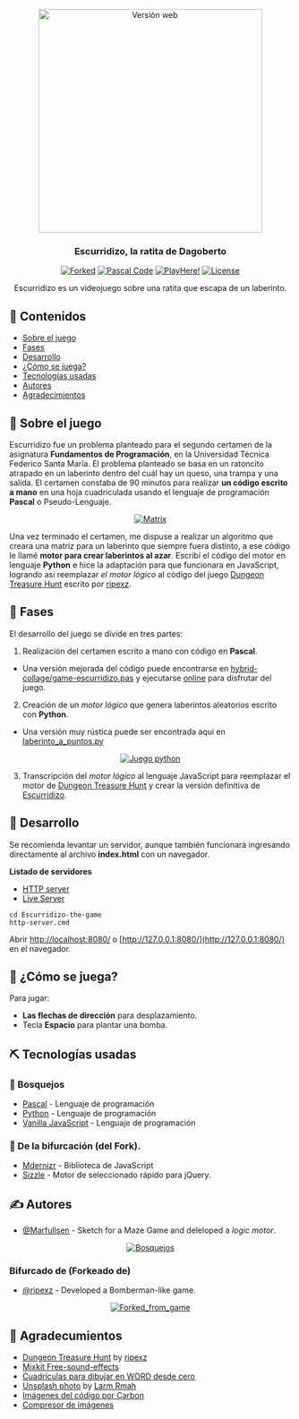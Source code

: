 <p align="center">
  <a href="https://marfullsen.github.io/Escurridizo-the-game/" rel="noopener">
 <img width=400px height=400px src="./docs/img/escurridizo-web.png" alt="Versión web"></a>
</p>

<h3 align="center">Escurridizo, la ratita de Dagoberto</h3>

<div align="center">

[![Forked](https://img.shields.io/badge/Forked%20from-ripexz-green)](https://github.com/ripexz/dungeon-treasure-hunt)
[![Pascal Code](https://img.shields.io/badge/Code-Pascal-blue.svg)](https://github.com/Marfullsen/hybrid-collage/blob/master/game-escurridizo.pas)
[![PlayHere!](https://img.shields.io/badge/¡Juega-Aquí!-green.svg)](https://marfullsen.github.io/Escurridizo-the-game/)
[![License](https://img.shields.io/badge/license-MIT-blue.svg)](/LICENSE.txt)

</div>

<p align="center">Escurridizo es un videojuego sobre una ratita que escapa de un laberinto.
    <br> 
</p>

## 📝 Contenidos

- [Sobre el juego](#about)
- [Fases](#getting_started)
- [Desarrollo](#deployment)
- [¿Cómo se juega?](#usage)
- [Tecnologías usadas](#built_using)
- [Autores](#authors)
- [Agradecimientos](#acknowledgement)

## 🧐 Sobre el juego <a name = "about"></a>

Escurridizo fue un problema planteado para el segundo certamen de la asignatura **Fundamentos de Programación**, en la Universidad Técnica Federico Santa María. El problema planteado se basa en un ratoncito atrapado en un laberinto dentro del cuál hay un queso, una trampa y una salida. El certamen constaba de 90 minutos para realizar **un código escrito a mano** en una hoja cuadriculada usando el lenguaje de programación **Pascal** o Pseudo-Lenguaje.

<p align="center">
  <a href="https://marfullsen.github.io/Escurridizo-the-game/" rel="noopener">
 <img src="./docs/img/matrix.png" alt="Matrix"></a>
</p>

Una vez terminado el certamen, me dispuse a realizar un algoritmo que creara una matriz para un laberinto que siempre fuera distinto, a ese código le llamé **motor para crear laberintos al azar**. Escribí el código del motor en lenguaje **Python** e hice la adaptación para que funcionara en JavaScript, logrando así reemplazar _el motor lógico_ al código del juego [Dungeon Treasure Hunt](https://github.com/ripexz/dungeon-treasure-hunt) escrito por [ripexz](https://github.com/ripexz/).

## 🏁 Fases <a name = "getting_started"></a>

El desarrollo del juego se divide en tres partes:
1. Realización del certamen escrito a mano con código en **Pascal**.
  - Una versión mejorada del código puede encontrarse en [hybrid-collage/game-escurridizo.pas](https://github.com/Marfullsen/hybrid-collage/blob/master/game-escurridizo.pas) y ejecutarse [online](https://www.onlinegdb.com/online_pascal_compiler) para disfrutar del juego.
2. Creación de un _motor lógico_ que genera laberintos aleatorios escrito con **Python**.
  - Una versión muy rústica puede ser encontrada aqui en [laberinto_a_puntos.py](./docs/code/laberinto_a_puntos.py)

<p align="center">
  <a href="./docs/code/laberinto_a_puntos.py" rel="noopener">
 <img src="./docs/img/escurridizo-python.png" alt="Juego python"></a>
</p>

3. Transcripción del _motor lógico_ al lenguaje JavaScript para reemplazar el motor de [Dungeon Treasure Hunt](https://github.com/ripexz/dungeon-treasure-hunt) y crear la versión definitiva de [Escurridizo](https://marfullsen.github.io/Escurridizo-the-game/).

## 🚀 Desarrollo <a name = "deployment"></a>
Se recomienda levantar un servidor, aunque también funcionará ingresando directamente al archivo **index.html** con un navegador.

**Listado de servidores**
- [HTTP server](https://www.npmjs.com/package/http-server)
- [Live Server](https://marketplace.visualstudio.com/items?itemName=ritwickdey.LiveServer)

```
cd Escurridizo-the-game
http-server.cmd
```

Abrir [http://localhost:8080/](http://localhost:8080/) o [http://127.0.0.1:8080/](http://127.0.0.1:8080/) en el navegador.

## 🎈 ¿Cómo se juega? <a name="usage"></a>

Para jugar: 
- **Las flechas de dirección** para desplazamiento.
- Tecla **Espacio** para plantar una bomba.

## ⛏️ Tecnologías usadas <a name = "built_using"></a>

### 🔧 Bosquejos
- [Pascal](https://www.freepascal.org/) - Lenguaje de programación
- [Python](https://www.python.org/) - Lenguaje de programación
- [Vanilla JavaScript](https://www.javascript.com/) - Lenguaje de programación

### 🔧 De la bifurcación (del Fork).
- [Mdernizr](https://modernizr.com/) -  Biblioteca de JavaScript
- [Sizzle](https://sizzlejs.com/) - Motor de seleccionado rápido para jQuery.

## ✍️ Autores <a name = "authors"></a>

- [@Marfullsen](https://github.com/Marfullsen/) - Sketch for a Maze Game and deleloped a _logic motor_.

<p align="center">
  <a href="./docs/img/labyrinth-sketch.png" rel="noopener">
 <img src="./docs/img/labyrinth-sketch.png" alt="Bosquejos"></a>
</p>

### Bifurcado de (Forkeado de)
- [@ripexz](https://github.com/ripexz/) - Developed a Bomberman-like game.

<p align="center">
  <a href="https://ripexz.github.io/dungeon-treasure-hunt/" rel="noopener">
 <img src="./docs/img/dungeon-treasure-hunt.png" alt="Forked_from_game"></a>
</p>

## 🎉 Agradecumientos <a name = "acknowledgement"></a>

- [Dungeon Treasure Hunt](https://github.com/ripexz/dungeon-treasure-hunt) by [ripexz](https://github.com/ripexz/)
- [Mixkit Free-sound-effects](https://mixkit.co/free-sound-effects/)
- [Cuadrículas para dibujar en WORD desde cero](https://www.youtube.com/watch?v=Qfhf6i_Yjkc)
- [Unsplash photo](https://unsplash.com/photos/1cvEeuJKYto) by [Larm Rmah](https://unsplash.com/@larm)
- [Imágenes del código por Carbon](https://carbon.now.sh/)
- [Compresor de imágenes](https://compresspng.com/)